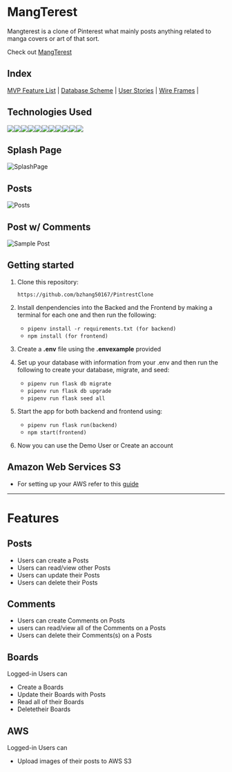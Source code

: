 # MangTerest
      
Mangterest is a clone of Pinterest what mainly posts anything related to manga covers or art of that sort.

Check out [MangTerest](https://mangaterest.onrender.com/)

## Index

[MVP Feature List](https://github.com/bzhang50167/PintrestClone/wiki/MVP-Feature-List) |
[Database Scheme](https://github.com/bzhang50167/PintrestClone/wiki/DB-Schema) |
[User Stories](https://github.com/bzhang50167/PintrestClone/wiki/User-Stories) |
[Wire Frames](https://github.com/bzhang50167/PintrestClone/wiki/WireFrame) |

## Technologies Used

<img src="https://img.shields.io/badge/JavaScript-323330?style=for-the-badge&logo=javascript&logoColor=F7DF1E" /><img src="https://img.shields.io/badge/Node.js-339933?style=for-the-badge&logo=nodedotjs&logoColor=white" /><img src="https://img.shields.io/badge/Express.js-000000?style=for-the-badge&logo=express&logoColor=white" /><img src="https://img.shields.io/badge/PostgreSQL-316192?style=for-the-badge&logo=postgresql&logoColor=white" /><img src="https://img.shields.io/badge/HTML5-E34F26?style=for-the-badge&logo=html5&logoColor=white" /><img src="https://img.shields.io/badge/CSS3-1572B6?style=for-the-badge&logo=css3&logoColor=white" /><img src="https://img.shields.io/badge/React-20232A?style=for-the-badge&logo=react&logoColor=61DAFB" /><img src="https://img.shields.io/badge/Redux-593D88?style=for-the-badge&logo=redux&logoColor=white" /><img src="https://img.shields.io/badge/GitHub-100000?style=for-the-badge&logo=github&logoColor=white" /><img src="https://img.shields.io/badge/Python-3776AB?style=for-the-badge&logo=python&logoColor=white" /><img src="https://img.shields.io/badge/Amazon_AWS-FF9900?style=for-the-badge&logo=amazonaws&logoColor=whit" />

## Splash Page
![SplashPage](https://github.com/bzhang50167/PintrestClone/assets/117539908/7e5f35c9-064d-4ce1-9068-8d771eb286e8)

## Posts
![Posts](https://github.com/bzhang50167/PintrestClone/assets/117539908/7a66d319-c0e7-4cb2-8bbd-fa2fb8deafd3)


## Post w/ Comments
![Sample Post](https://github.com/bzhang50167/PintrestClone/assets/117539908/dce1e6b8-3848-4a65-b911-3cac4a3de1f8)


## Getting started
1. Clone this repository:

   `
   https://github.com/bzhang50167/PintrestClone
   `
2. Install denpendencies into the Backed and the Frontend by making a terminal for each one and then run the following:

   * `pipenv install -r requirements.txt (for backend)`
   * `npm install (for frontend)`

3. Create a **.env** file using the **.envexample** provided 

4. Set up your database with information from your .env and then run the following to create your database, migrate, and seed: 
 
   * `pipenv run flask db migrate`
   * `pipenv run flask db upgrade` 
   * `pipenv run flask seed all`

5. Start the app for both backend and frontend using:

   * `pipenv run flask run(backend)`
   * `npm start(frontend)`

6. Now you can use the Demo User or Create an account

## Amazon Web Services S3
* For setting up your AWS refer to this [guide](https://github.com/jdrichardsappacad/aws-s3-pern-demo)

***

# Features 

## Posts
* Users can create a Posts
* Users can read/view other Posts
* Users can update their Posts
* Users can delete their Posts

## Comments
* Users can create Comments on Posts
* users can read/view all of the Comments on a Posts
* Users can delete their Comments(s) on a Posts

## Boards
Logged-in Users can
* Create a Boards
* Update their Boards with Posts
* Read all of their Boards
* Deletetheir Boards

## AWS
Logged-in Users can
* Upload images of their posts to AWS S3
